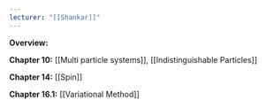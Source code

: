 ```yaml
---
lecturer: "[[Shankar]]"
---
```

**Overview:** 

**Chapter 10:** [[Multi particle systems]], [[Indistinguishable Particles]]

**Chapter 14:** [[Spin]]

**Chapter 16.1:** [[Variational Method]]